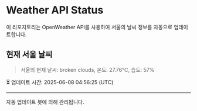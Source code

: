 
# Weather API Status

이 리포지토리는 OpenWeather API를 사용하여 서울의 날씨 정보를 자동으로 업데이트합니다.

## 현재 서울 날씨
> 서울의 현재 날씨: broken clouds, 온도: 27.76°C, 습도: 57%

⏳ 업데이트 시간: 2025-06-08 04:56:25 (UTC)

---
자동 업데이트 봇에 의해 관리됩니다.
